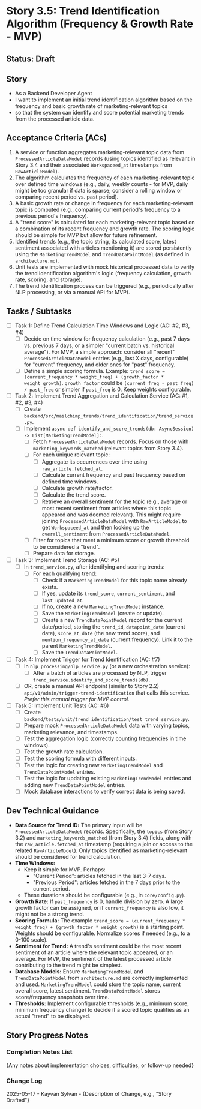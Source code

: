 # Story 3.5: Trend Identification Algorithm (Frequency & Growth Rate - MVP)

## Status: Draft

## Story

- As a Backend Developer Agent
- I want to implement an initial trend identification algorithm based on the frequency and basic growth rate of marketing-relevant topics
- so that the system can identify and score potential marketing trends from the processed article data.

## Acceptance Criteria (ACs)

1. A service or function aggregates marketing-relevant topic data from `ProcessedArticleDataModel` records (using topics identified as relevant in Story 3.4 and their associated `Workspaceed_at` timestamps from `RawArticleModel`).
2. The algorithm calculates the frequency of each marketing-relevant topic over defined time windows (e.g., daily, weekly counts - for MVP, daily might be too granular if data is sparse; consider a rolling window or comparing recent period vs. past period).
3. A basic growth rate or change in frequency for each marketing-relevant topic is computed (e.g., comparing current period's frequency to a previous period's frequency).
4. A "trend score" is calculated for each marketing-relevant topic based on a combination of its recent frequency and growth rate. The scoring logic should be simple for MVP but allow for future refinement.
5. Identified trends (e.g., the topic string, its calculated score, latest sentiment associated with articles mentioning it) are stored persistently using the `MarketingTrendModel` and `TrendDataPointModel` (as defined in `architecture.md`).
6. Unit tests are implemented with mock historical processed data to verify the trend identification algorithm's logic (frequency calculation, growth rate, scoring, and storage).
7. The trend identification process can be triggered (e.g., periodically after NLP processing, or via a manual API for MVP).

## Tasks / Subtasks

- [ ] Task 1: Define Trend Calculation Time Windows and Logic (AC: #2, #3, #4)
  - [ ] Decide on time window for frequency calculation (e.g., past 7 days vs. previous 7 days, or a simpler "current batch vs. historical average"). For MVP, a simple approach: consider all "recent" `ProcessedArticleDataModel` entries (e.g., last X days, configurable) for "current" frequency, and older ones for "past" frequency.
  - [ ] Define a simple scoring formula. Example: `trend_score = (current_frequency * weight_freq) + (growth_factor * weight_growth)`. `growth_factor` could be `(current_freq - past_freq) / past_freq` or simpler if `past_freq` is 0. Keep weights configurable.
- [ ] Task 2: Implement Trend Aggregation and Calculation Service (AC: #1, #2, #3, #4)
  - [ ] Create `backend/src/mailchimp_trends/trend_identification/trend_service.py`.
  - [ ] Implement `async def identify_and_score_trends(db: AsyncSession) -> List[MarketingTrendModel]:`.
    - [ ] Fetch `ProcessedArticleDataModel` records. Focus on those with `marketing_keywords_matched` (relevant topics from Story 3.4).
    - [ ] For each unique relevant topic:
      - [ ] Aggregate its occurrences over time using `raw_article.fetched_at`.
      - [ ] Calculate current frequency and past frequency based on defined time windows.
      - [ ] Calculate growth rate/factor.
      - [ ] Calculate the trend score.
      - [ ] Retrieve an overall sentiment for the topic (e.g., average or most recent sentiment from articles where this topic appeared and was deemed relevant). This might require joining `ProcessedArticleDataModel` with `RawArticleModel` to get `Workspaceed_at` and then looking up the `overall_sentiment` from `ProcessedArticleDataModel`.
    - [ ] Filter for topics that meet a minimum score or growth threshold to be considered a "trend".
    - [ ] Prepare data for storage.
- [ ] Task 3: Implement Trend Storage (AC: #5)
  - [ ] In `trend_service.py`, after identifying and scoring trends:
    - [ ] For each qualifying trend:
      - [ ] Check if a `MarketingTrendModel` for this topic name already exists.
      - [ ] If yes, update its `trend_score`, `current_sentiment`, and `last_updated_at`.
      - [ ] If no, create a new `MarketingTrendModel` instance.
      - [ ] Save the `MarketingTrendModel` (create or update).
      - [ ] Create a new `TrendDataPointModel` record for the current date/period, storing the `trend_id`, `datapoint_date` (current date), `score_at_date` (the new trend score), and `mention_frequency_at_date` (current frequency). Link it to the parent `MarketingTrendModel`.
      - [ ] Save the `TrendDataPointModel`.
- [ ] Task 4: Implement Trigger for Trend Identification (AC: #7)
  - [ ] In `nlp_processing/nlp_service.py` (or a new orchestration service):
    - [ ] After a batch of articles are processed by NLP, trigger `trend_service.identify_and_score_trends(db)`.
  - [ ] OR, create a manual API endpoint (similar to Story 2.2) `api/v1/admin/trigger-trend-identification` that calls this service. *Prefer this manual trigger for MVP control.*
- [ ] Task 5: Implement Unit Tests (AC: #6)
  - [ ] Create `backend/tests/unit/trend_identification/test_trend_service.py`.
  - [ ] Prepare mock `ProcessedArticleDataModel` data with varying topics, marketing relevance, and timestamps.
  - [ ] Test the aggregation logic (correctly counting frequencies in time windows).
  - [ ] Test the growth rate calculation.
  - [ ] Test the scoring formula with different inputs.
  - [ ] Test the logic for creating new `MarketingTrendModel` and `TrendDataPointModel` entries.
  - [ ] Test the logic for updating existing `MarketingTrendModel` entries and adding new `TrendDataPointModel` entries.
  - [ ] Mock database interactions to verify correct data is being saved.

## Dev Technical Guidance

- **Data Source for Trend ID:** The primary input will be `ProcessedArticleDataModel` records. Specifically, the `topics` (from Story 3.2) and `marketing_keywords_matched` (from Story 3.4) fields, along with the `raw_article.fetched_at` timestamp (requiring a join or access to the related `RawArticleModel`). Only topics identified as marketing-relevant should be considered for trend calculation.
- **Time Windows:**
  - Keep it simple for MVP. Perhaps:
    - "Current Period": articles fetched in the last 3-7 days.
    - "Previous Period": articles fetched in the 7 days prior to the current period.
  - These durations should be configurable (e.g., in `core/config.py`).
- **Growth Rate:** If `past_frequency` is 0, handle division by zero. A large growth factor can be assigned, or if `current_frequency` is also low, it might not be a strong trend.
- **Scoring Formula:** The example `trend_score = (current_frequency * weight_freq) + (growth_factor * weight_growth)` is a starting point. Weights should be configurable. Normalize scores if needed (e.g., to a 0-100 scale).
- **Sentiment for Trend:** A trend's sentiment could be the most recent sentiment of an article where the relevant topic appeared, or an average. For MVP, the sentiment of the latest processed article contributing to the trend might be simplest.
- **Database Models:** Ensure `MarketingTrendModel` and `TrendDataPointModel` from `architecture.md` are correctly implemented and used. `MarketingTrendModel` could store the topic name, current overall score, latest sentiment. `TrendDataPointModel` stores score/frequency snapshots over time.
- **Thresholds:** Implement configurable thresholds (e.g., minimum score, minimum frequency change) to decide if a scored topic qualifies as an actual "trend" to be displayed.

## Story Progress Notes

### Completion Notes List

{Any notes about implementation choices, difficulties, or follow-up needed}

### Change Log

2025-05-17 - Kayvan Sylvan - {Description of Change, e.g., "Story Drafted"}
